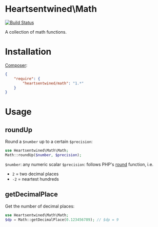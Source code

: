 # Heartsentwined\Math

[![Build Status](https://secure.travis-ci.org/heartsentwined/math.png)](http://travis-ci.org/heartsentwined/math)

A collection of math functions.

# Installation

[Composer](http://getcomposer.org/):

```json
{
    "require": {
        "heartsentwined/math": "1.*"
    }
}
```

# Usage

## roundUp

Round a `$number` up to a certain `$precision`:

```php
use Heartsentwined\Math\Math;
Math::roundUp($number, $precision);
```

`$number`: any numeric scalar
`$precision`: follows PHP's [round](http://php.net/manual/en/function.round.php) function, i.e.
- `2` = two decimal places
- `-2` = neartest hundreds

## getDecimalPlace

Get the number of decimal places:

```php
use Heartsentwined\Math\Math;
$dp = Math::getDecimalPlace(0.123456789); // $dp = 9
```
